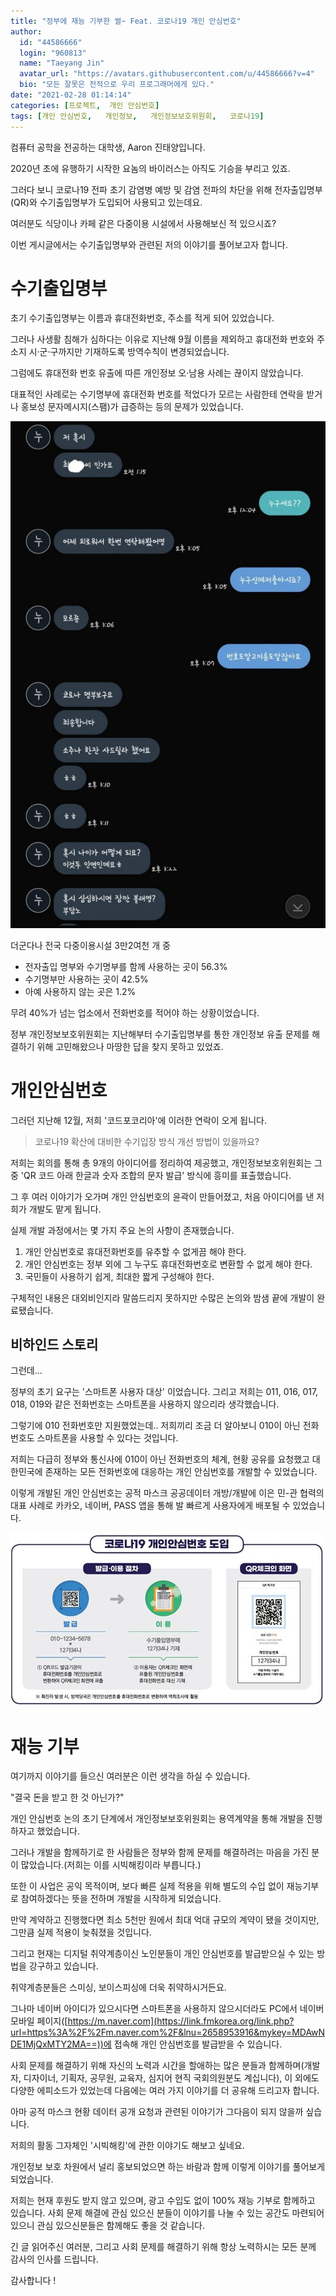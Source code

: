 ```yaml
---
title: "정부에 재능 기부한 썰~ Feat. 코로나19 개인 안심번호"
author:
  id: "44586666"
  login: "960813"
  name: "Taeyang Jin"
  avatar_url: "https://avatars.githubusercontent.com/u/44586666?v=4"
  bio: "모든 잘못은 전적으로 우리 프로그래머에게 있다."
date: "2021-02-28 01:14:14"
categories: [프로젝트,  개인 안심번호]
tags: [개인 안심번호,   개인정보,   개인정보보호위원회,   코로나19]
---
```

컴퓨터 공학을 전공하는 대학생, Aaron 진태양입니다.

2020년 초에 유행하기 시작한 요놈의 바이러스는 아직도 기승을 부리고 있죠.

그러다 보니 코로나19 전파 초기 감염병 예방 및 감염 전파의 차단을 위해 전자출입명부(QR)와 수기출입명부가 도입되어 사용되고 있는데요.


여러분도 식당이나 카페 같은 다중이용 시설에서 사용해보신 적 있으시죠?


이번 게시글에서는 수기출입명부와 관련된 저의 이야기를 풀어보고자 합니다.



# 수기출입명부

초기 수기출입명부는 이름과 휴대전화번호, 주소를 적게 되어 있었습니다.

그러나 사생활 침해가 심하다는 이유로 지난해 9월 이름을 제외하고 휴대전화 번호와 주소지 시·군·구까지만 기재하도록 방역수칙이 변경되었습니다.

그럼에도 휴대전화 번호 유출에 따른 개인정보 오·남용 사례는 끊이지 않았습니다.

대표적인 사례로는 수기명부에 휴대전화 번호를 적었다가 모르는 사람한테 연락을 받거나 홍보성 문자메시지(스팸)가 급증하는 등의 문제가 있었습니다.

![2021-02-28-68cvA.jpeg](/assets/img/posts/2021-02-28/2021-02-28-68cvA.jpeg)

더군다나 전국 다중이용시설 3만2여천 개 중

* 전자출입 명부와 수기명부를 함께 사용하는 곳이 56.3%
* 수기명부만 사용하는 곳이 42.5%
* 아예 사용하지 않는 곳은 1.2%

무려 40%가 넘는 업소에서 전화번호를 적어야 하는 상황이었습니다.

정부 개인정보보호위원회는 지난해부터 수기출입명부를 통한 개인정보 유출 문제를 해결하기 위해 고민해왔으나 마땅한 답을 찾지 못하고 있었죠.



# 개인안심번호

그러던 지난해 12월, 저희 '코드포코리아'에 이러한 연락이 오게 됩니다.



> 코로나19 확산에 대비한 수기입장 방식 개선 방법이 있을까요?



저희는 회의를 통해 총 9개의 아이디어를 정리하여 제공했고, 개인정보보호위원회는 그 중 'QR 코드 아래 한글과 숫자 조합의 문자 발급' 방식에 흥미를 표출했습니다.

그 후 여러 이야기가 오가며 개인 안심번호의 윤곽이 만들어졌고, 처음 아이디어를 낸 저희가 개발도 맡게 됩니다.


실제 개발 과정에서는 몇 가지 주요 논의 사항이 존재했습니다.

1. 개인 안심번호로 휴대전화번호를 유추할 수 없게끔 해야 한다\.
2. 개인 안심번호는 정부 외에 그 누구도 휴대전화번호로 변환할 수 없게 해야 한다\.
3. 국민들이 사용하기 쉽게, 최대한 짧게 구성해야 한다\.




구체적인 내용은 대외비인지라 말씀드리지 못하지만 수많은 논의와 밤샘 끝에 개발이 완료됐습니다.



## 비하인드 스토리

그런데...

정부의 초기 요구는 '스마트폰 사용자 대상' 이었습니다. 그리고 저희는 011, 016, 017, 018, 019와 같은 전화번호는 스마트폰을 사용하지 않으리라 생각했습니다.

그렇기에 010 전화번호만 지원했었는데.. 저희끼리 조금 더 알아보니 010이 아닌 전화번호도 스마트폰을 사용할 수 있다는 것입니다.



저희는 다급히 정부와 통신사에 010이 아닌 전화번호의 체계, 현황 공유를 요청했고 대한민국에 존재하는 모든 전화번호에 대응하는 개인 안심번호를 개발할 수 있었습니다.

이렇게 개발된 개인 안심번호는 공적 마스크 공공데이터 개방/개발에 이은 민-관 협력의 대표 사례로 카카오, 네이버, PASS 앱을 통해 발 빠르게 사용자에게 배포될 수 있었습니다.



![2021-02-28-1h5gY.jpeg](/assets/img/posts/2021-02-28/2021-02-28-1h5gY.jpeg)



# 재능 기부

여기까지 이야기를 들으신 여러분은 이런 생각을 하실 수 있습니다.

"결국 돈을 받고 한 것 아닌가?"



개인 안심번호 논의 초기 단계에서 개인정보보호위원회는 용역계약을 통해 개발을 진행하자고 했었습니다.

그러나 개발을 함께하기로 한 사람들은 정부와 함께 문제를 해결하려는 마음을 가진 분이 많았습니다.(저희는 이를 시빅해킹이라 부릅니다.)

또한 이 사업은 공익 목적이며, 보다 빠른 실제 적용을 위해 별도의 수입 없이 재능기부로 참여하겠다는 뜻을 전하며 개발을 시작하게 되었습니다.



만약 계약하고 진행했다면 최소 5천만 원에서 최대 억대 규모의 계약이 됐을 것이지만, 그만큼 실제 적용이 늦춰졌을 것입니다.



그리고 현재는 디지털 취약계층이신 노인분들이 개인 안심번호를 발급받으실 수 있는 방법을 강구하고 있습니다.

취약계층분들은 스미싱, 보이스피싱에 더욱 취약하시거든요.

그나마 네이버 아이디가 있으시다면 스마트폰을 사용하지 않으시더라도 PC에서 네이버 모바일 페이지([https://m.naver.com](https://link.fmkorea.org/link.php?url=https%3A%2F%2Fm.naver.com%2F&lnu=2658953916&mykey=MDAwNDE1MjQxMTY2MA==))에 접속해 개인 안심번호를 발급받을 수 있습니다.



사회 문제를 해결하기 위해 자신의 노력과 시간을 할애하는 많은 분들과 함께하며(개발자, 디자이너, 기획자, 공무원, 교육자, 심지어 현직 국회의원분도 계십니다), 이 외에도 다양한 에피소드가 있었는데 다음에는 여러 가지 이야기를 더 공유해 드리고자 합니다.

아마 공적 마스크 현황 데이터 공개 요청과 관련된 이야기가 그다음이 되지 않을까 싶습니다.

저희의 활동 그자체인 '시빅해킹'에 관한 이야기도 해보고 싶네요.



개인정보 보호 차원에서 널리 홍보되었으면 하는 바람과 함께 이렇게 이야기를 풀어보게 되었습니다.



저희는 현재 후원도 받지 않고 있으며, 광고 수입도 없이 100% 재능 기부로 함께하고 있습니다. 사회 문제 해결에 관심 있으신 분들이 이야기를 나눌 수 있는 공간도 마련되어 있으니 관심 있으신분들은 함께해도 좋을 것 같습니다.



긴 글 읽어주신 여러분, 그리고 사회 문제를 해결하기 위해 항상 노력하시는 모든 분께 감사의 인사를 드립니다.



감사합니다 !
